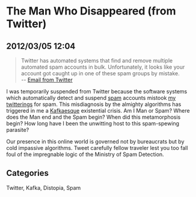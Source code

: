 # The Man Who Disappeared (from Twitter)

## 2012/03/05 12:04

> Twitter has automated systems that find and remove multiple
> automated spam accounts in bulk. Unfortunately, it looks like your
> account got caught up in one of these spam groups by mistake.  
> -- [Email from Twitter][1]

I was temporarily suspended from Twitter because the software systems
which automatically detect and suspend [spam][] accounts mistook [my
twitterings][2] for spam. This misdiagnosis by the almighty algorithms has
triggered in me a [Kafkaesque][] existential crisis. Am I Man or Spam?
Where does the Man end and the Spam begin? When did this metamorphosis
begin? How long have I been the unwitting host to this spam-spewing
parasite? 

Our presence in this online world is governed not by bureaucrats but by 
cold impassive algorithms. Tweet carefully fellow traveler lest you too 
fall foul of the impregnable logic of the Ministry of Spam Detection. 

[spam]: http://en.wikipedia.org/wiki/Spam_(electronic)
[Kafkaesque]: http://en.wikipedia.org/wiki/Franz_Kafka
[1]: SuspendedTwitterAccount.html
[2]: http://twitter.com/walter

## Categories
Twitter, Kafka, Distopia, Spam
